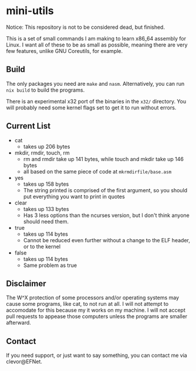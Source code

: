 # mini-utils
Notice: This repository is not to be considered dead, but finished.

This is a set of small commands I am making to learn x86\_64 assembly for Linux.
I want all of these to be as small as possible, meaning there are very few features, unlike GNU Coreutils, for example.

## Build
The only packages you need are `make` and `nasm`.
Alternatively, you can run `nix build` to build the programs.

There is an experimental x32 port of the binaries in the `x32/` directory.
You will probably need some kernel flags set to get it to run without errors.

## Current List
- cat
	- takes up 206 bytes
- mkdir, rmdir, touch, rm
	- rm and rmdir take up 141 bytes, while touch and mkdir take up 146 bytes
	- all based on the same piece of code at `mkrmdirfile/base.asm`
- yes
	- takes up 158 bytes
	- The string printed is comprised of the first argument, so you should put everything you want to print in quotes
- clear
	- takes up 133 bytes
	- Has 3 less options than the ncurses version, but I don't think anyone should need them.
- true
	- takes up 114 bytes
	- Cannot be reduced even further without a change to the ELF header, or to the kernel
- false
	- takes up 114 bytes
	- Same problem as true

## Disclaimer
The W^X protection of some processors and/or operating systems may cause some programs, like cat, to not run at all.
I will not attempt to accomodate for this because my it works on my machine.
I will not accept pull requests to appease those computers unless the programs are smaller afterward.

## Contact
If you need support, or just want to say something, you can contact me via clevor@EFNet.
